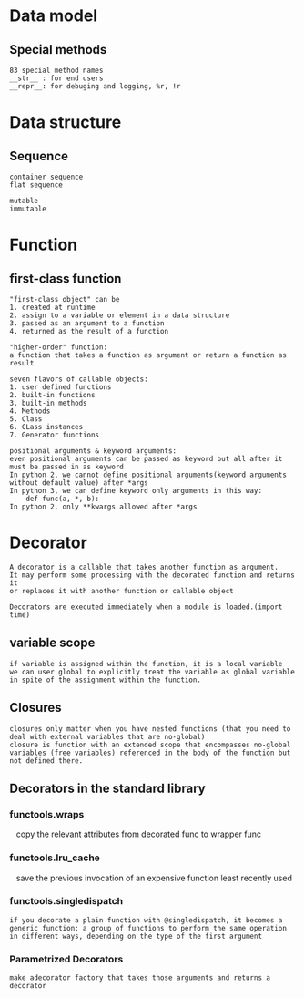 
# Data model
## Special methods
    83 special method names
    __str__ : for end users
    __repr__: for debuging and logging, %r, !r
    
# Data structure
## Sequence
    container sequence
    flat sequence
    
    mutable
    immutable
    
    
# Function
## first-class function
    "first-class object" can be    
    1. created at runtime
    2. assign to a variable or element in a data structure
    3. passed as an argument to a function
    4. returned as the result of a function
   
    "higher-order" function:
    a function that takes a function as argument or return a function as result
    
    seven flavors of callable objects:
    1. user defined functions
    2. built-in functions
    3. built-in methods
    4. Methods
    5. Class
    6. CLass instances
    7. Generator functions

    positional arguments & keyword arguments:
    even positional arguments can be passed as keyword but all after it must be passed in as keyword
    In python 2, we cannot define positional arguments(keyword arguments without default value) after *args
    In python 3, we can define keyword only arguments in this way:
        def func(a, *, b):
    In python 2, only **kwargs allowed after *args    
    
# Decorator
    A decorator is a callable that takes another function as argument.
    It may perform some processing with the decorated function and returns it 
    or replaces it with another function or callable object
    
    Decorators are executed immediately when a module is loaded.(import time)
    
## variable scope
    if variable is assigned within the function, it is a local variable
    we can user global to explicitly treat the variable as global variable in spite of the assignment within the function.

## Closures
    closures only matter when you have nested functions (that you need to deal with external variables that are no-global)
    closure is function with an extended scope that encompasses no-global variables (free variables) referenced in the body of the function but not defined there.


## Decorators in the standard library
### functools.wraps
    copy the relevant attributes from decorated func to wrapper func
    
### functools.lru_cache
    save the previous invocation of an expensive function
    least recently used
    
### functools.singledispatch
    if you decorate a plain function with @singledispatch, it becomes a generic function: a group of functions to perform the same operation in different ways, depending on the type of the first argument
    
### Parametrized Decorators
    make adecorator factory that takes those arguments and returns a decorator
